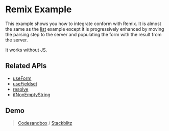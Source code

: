 # Remix Example

This example shows you how to integrate conform with Remix. It is almost the same as the [list](../list/) example except it is progressively enhanced by moving the parsing step to the server and populating the form with the result from the server.

It works without JS.

## Related APIs

- [useForm](/packages/conform-react/README.md#useform)
- [useFieldset](/packages/conform-react/README.md#usefieldset)
- [resolve](/packages/conform-zod/README.md#resolve)
- [ifNonEmptyString](/packages/conform-zod/README.md#ifnonemptystring)

## Demo

> [Codesandbox](https://codesandbox.io/s/github/edmundhung/conform/tree/main/docs/examples/remix) / [Stackblitz](https://stackblitz.com/github/edmundhung/conform/tree/main/docs/examples/remix)
